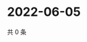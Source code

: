 # 2022-06-05

共 0 条

<!-- BEGIN WEIBO -->
<!-- 最后更新时间 Sun Jun 05 2022 01:13:39 GMT+0800 (China Standard Time) -->

<!-- END WEIBO -->
